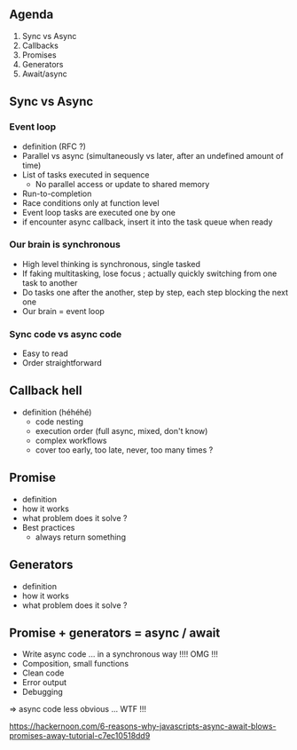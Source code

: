 ## Agenda
1. Sync vs Async
2. Callbacks
3. Promises
4. Generators
5. Await/async

## Sync vs Async
### Event loop
- definition (RFC ?)
- Parallel vs async (simultaneously vs later, after an undefined amount of time)
- List of tasks executed in sequence
    - No parallel access or update to shared memory
- Run-to-completion
- Race conditions only at function level
- Event loop tasks are executed one by one
- if encounter async callback, insert it into the task queue when ready

### Our brain is synchronous
- High level thinking is synchronous, single tasked
- If faking multitasking, lose focus ; actually quickly switching from one task to another
- Do tasks one after the another, step by step, each step blocking the next one
- Our brain = event loop

### Sync code vs async code
- Easy to read
- Order straightforward

## Callback hell
- definition (héhéhé)
    - code nesting
    - execution order (full async, mixed, don't know)
    - complex workflows
    - cover too early, too late, never, too many times ?

## Promise
- definition
- how it works
- what problem does it solve ?
- Best practices
  - always return something

## Generators
- definition
- how it works
- what problem does it solve ?

## Promise + generators = async / await
- Write async code ... in a synchronous way !!!! OMG !!!
- Composition, small functions
- Clean code
- Error output
- Debugging

=> async code less obvious ... WTF !!!

https://hackernoon.com/6-reasons-why-javascripts-async-await-blows-promises-away-tutorial-c7ec10518dd9